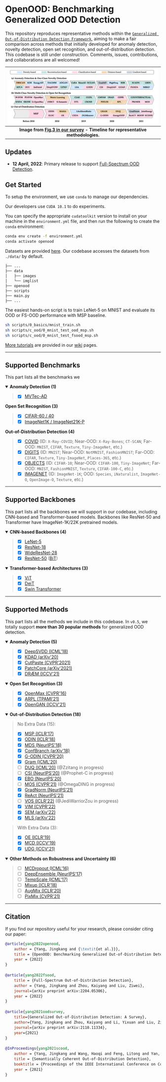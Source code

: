 # OpenOOD: Benchmarking Generalized OOD Detection

This repository reproduces representative methods within the [`Generalized Out-of-Distribution Detection Framework`](https://arxiv.org/abs/2110.11334),
aiming to make a fair comparison across methods that initially developed for anomaly detection, novelty detection, open set recognition, and out-of-distribution detection.
This codebase is still under construction.
Comments, issues, contributions, and collaborations are all welcomed!

| ![timeline.jpg](assets/timeline.jpg) |
|:--:|
| <b>Image from [Fig.3 in our survey](https://arxiv.org/abs/2110.11334) - Timeline for representative methodologies.</b>|


## Updates
- **12 April, 2022**: Primary release to support [Full-Spectrum OOD Detection](https://arxiv.org/abs/2204.05306).

## Get Started


To setup the environment, we use `conda` to manage our dependencies.

Our developers use `CUDA 10.1` to do experiments.

You can specify the appropriate `cudatoolkit` version to install on your machine in the `environment.yml` file, and then run the following to create the `conda` environment:
```bash
conda env create -f environment.yml
conda activate openood
```

Datasets are provided [here](https://entuedu-my.sharepoint.com/:f:/g/personal/jingkang001_e_ntu_edu_sg/Eso7IDKUKQ9AoY7hm9IU2gIBMWNnWGCYPwClpH0TASRLmg?e=iEYhXO).
Our codebase accesses the datasets from `./data/` by default.
```
├── ...
├── data
│   ├── images
│   └── imglist
├── openood
├── scripts
├── main.py
├── ...
```

The easiest hands-on script is to train LeNet-5 on MNIST and evaluate its OOD or FS-OOD performance with MSP baseline.
```bash
sh scripts/0_basics/mnist_train.sh
sh scripts/c_ood/0_mnist_test_ood_msp.sh
sh scripts/c_ood/0_mnist_test_fsood_msp.sh
```


[More tutorials](https://github.com/Jingkang50/OpenOOD/wiki/Get-Started) are provided in our [wiki](https://github.com/Jingkang50/OpenOOD/wiki) pages.


---
## Supported Benchmarks
This part lists all the benchmarks we


<details open>
<summary><b>Anomaly Detection (1)</b></summary>

> - [x] [MVTec-AD](https://www.mvtec.com/company/research/datasets/mvtec-ad)
</details>

<summary><b>Open Set Recognition (3)</b></summary>

> - [x] [CIFAR-60 / 40]()
> - [x] [ImageNet1K / ImageNet21K-P]()
</details>

<summary><b>Out-of-Distribution Detection (4)</b></summary>

> - [x] [COVID]()
(ID: `X-Ray-COVID`;
Near-OOD: `X-Ray-Bones`; `CT-SCAN`;
Far-OOD: `MNIST`, `CIFAR`, `Texture`, `Tiny-ImageNet`, etc.)
> - [x] [DIGITS]()
(ID: `MNIST`;
Near-OOD: `NotMNIST`, `FashionMNIST`;
Far-OOD: `CIFAR`, `Texture`, `Tiny-ImageNet`, `Places-365`, etc.)
> - [x] [OBJECTS]()
(ID: `CIFAR-10`;
Near-OOD: `CIFAR-100`, `Tiny-ImageNet`;
Far-OOD: `MNIST`, `FashionMNIST`, `Texture`, `CIFAR-100-C`, etc.)
> - [x] [IMAGENET]()
(ID: `ImageNet-1K`; OOD: `Species`, `iNaturalist`, `ImageNet-O`, `OpenImage-O`, `Texture`, etc.)
</details>



---
## Supported Backbones
This part lists all the backbones we will support in our codebase, including CNN-based and Transformer-based models. Backbones like ResNet-50 and Transformer have ImageNet-1K/22K pretrained models.

<details open>
<summary><b>CNN-based Backbones (4)</b></summary>

> - [x] [LeNet-5](http://yann.lecun.com/exdb/lenet/)
> - [x] [ResNet-18](https://openaccess.thecvf.com/content_cvpr_2016/html/He_Deep_Residual_Learning_CVPR_2016_paper.html)
> - [x] [WideResNet-28](https://arxiv.org/abs/1605.07146)
> - [x] [ResNet-50](https://openaccess.thecvf.com/content_cvpr_2016/html/He_Deep_Residual_Learning_CVPR_2016_paper.html) ([BiT](https://github.com/google-research/big_transfer))
</details>


<details open>
<summary><b>Transformer-based Architectures (3)</b></summary>

> - [x] [ViT](https://github.com/google-research/vision_transformer)
> - [x] [DeiT](https://github.com/facebookresearch/deit)
> - [x] [Swin Transformer](https://openaccess.thecvf.com/content/ICCV2021/html/Liu_Swin_Transformer_Hierarchical_Vision_Transformer_Using_Shifted_Windows_ICCV_2021_paper.html)
</details>

---
## Supported Methods
This part lists all the methods we include in this codebase. In `v0.5`, we totally support **more than 30 popular methods** for generalized OOD detection.


<details open>
<summary><b>Anomaly Detection (5)</b></summary>

> - [x] [DeepSVDD (ICML'18)](https://github.com/lukasruff/Deep-SVDD-PyTorch)
> - [x] [KDAD (arXiv'20)]()
> - [x] [CutPaste (CVPR'2021)]()
> - [x] [PatchCore (arXiv'2021)]()
> - [x] [DRÆM (ICCV'21)]()
</details>


<details open>
<summary><b>Open Set Recognition (3)</b></summary>

> - [x] [OpenMax (CVPR'16)](https://github.com/13952522076/Open-Set-Recognition)
> - [x] [ARPL (TPAMI'21)](https://github.com/iCGY96/ARPL)
> - [x] [OpenGAN (ICCV'21)](https://github.com/aimerykong/OpenGAN/tree/main/utils)
</details>


<details open>
<summary><b>Out-of-Distribution Detection (18)</b></summary>

> No Extra Data (15):
> - [x] [MSP (ICLR'17)]()
> - [x] [ODIN (ICLR'18)]()
> - [x] [MDS (NeurIPS'18)]()
> - [x] [ConfBranch (arXiv'18)](https://github.com/uoguelph-mlrg/confidence_estimation)
> - [x] [G-ODIN (CVPR'20)](https://github.com/guyera/Generalized-ODIN-Implementation)
> - [x] [Gram (ICML'20)](https://github.com/VectorInstitute/gram-ood-detection)
> - [ ] [DUQ (ICML'20)](https://github.com/y0ast/deterministic-uncertainty-quantification) (@Zzitang in progress)
> - [ ] [CSI (NeurIPS'20)](https://github.com/alinlab/CSI) (@Prophet-C in progress)
> - [x] [EBO (NeurIPS'20)](https://github.com/wetliu/energy_ood)
> - [ ] [MOS (CVPR'21)](https://github.com/deeplearning-wisc/large_scale_ood) (@OmegaDING in progress)
> - [x] [GradNorm (NeurIPS'21)](https://github.com/deeplearning-wisc/gradnorm_ood)
> - [x] [ReAct (NeurIPS'21)](https://github.com/deeplearning-wisc/react)
> - [ ] [VOS (ICLR'22)](https://github.com/deeplearning-wisc/vos) (@JediWarriorZou in progress)
> - [x] [VIM (CVPR'22)](https://ooddetection.github.io/)
> - [x] [SEM (arXiv'22)](https://arxiv.org/abs/2204.05306)
> - [x] [MLS (arXiv'22)](https://github.com/hendrycks/anomaly-seg)

> With Extra Data (3):
> - [x] [OE (ICLR'19)]()
> - [x] [MCD (ICCV'19)]()
> - [x] [UDG (ICCV'21)]()
</details>


<details open>
<summary><b>Other Methods on Robustness and Uncertainty (6)</b></summary>

> - [ ] [MCDropout (ICML'16)]()
> - [ ] [DeepEnsemble (NeurIPS'17)]()
> - [ ] [TempScale (ICML'17)]()
> - [ ] [Mixup (ICLR'18)]()
> - [ ] [AugMix (ICLR'20)]()
> - [ ] [PixMix (CVPR'21)]()
</details>

---
## Citation
If you find our repository useful for your research, please consider citing our paper:
```bibtex
@article{yang2022openood,
    author = {Yang, Jingkang and {\textit{et al.}}},
    title = {OpenOOD: Benchmarking Generalized Out-of-Distribution Detection},
    year = {2022}
}

@article{yang2022fsood,
    title = {Full-Spectrum Out-of-Distribution Detection},
    author = {Yang, Jingkang and Zhou, Kaiyang and Liu, Ziwei},
    journal={arXiv preprint arXiv:2204.05306},
    year = {2022}
}

@article{yang2021oodsurvey,
    title={Generalized Out-of-Distribution Detection: A Survey},
    author={Yang, Jingkang and Zhou, Kaiyang and Li, Yixuan and Liu, Ziwei},
    journal={arXiv preprint arXiv:2110.11334},
    year={2021}
}

@InProceedings{yang2021scood,
    author = {Yang, Jingkang and Wang, Haoqi and Feng, Litong and Yan, Xiaopeng and Zheng, Huabin and Zhang, Wayne and Liu, Ziwei},
    title = {Semantically Coherent Out-of-Distribution Detection},
    booktitle = {Proceedings of the IEEE International Conference on Computer Vision},
    year = {2021}
}
```
